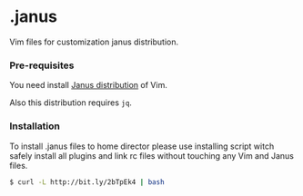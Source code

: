 # .janus

Vim files for customization janus distribution.

### Pre-requisites

You need install [Janus distribution](https://github.com/carlhuda/janus) of Vim.

Also this distribution requires `jq`.

### Installation

To install .janus files to home director please use installing script
witch safely install all plugins and link rc files without touching any
Vim and Janus files.

```bash
$ curl -L http://bit.ly/2bTpEk4 | bash
```


